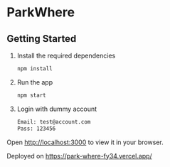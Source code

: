 # ParkWhere

## Getting Started

1. Install the required dependencies

   ```bash
   npm install
   ```

2. Run the app

   ```bash
   npm start
   ```

3. Login with dummy account
   ```bash
   Email: test@account.com
   Pass: 123456
   ```

Open [http://localhost:3000](http://localhost:3000) to view it in your browser.

Deployed on [<https://park-where-fy34.vercel.app/>](https://park-where-fy34.vercel.app/)
